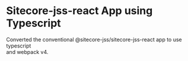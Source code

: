 # Sitecore-jss-react App using Typescript
Converted the conventional @sitecore-jss/sitecore-jss-react app to use typescript<br/>
and webpack v4.